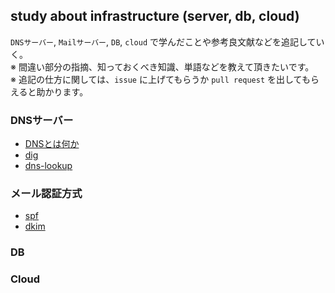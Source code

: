## study about infrastructure (server, db, cloud)

`DNSサーバー`, `Mailサーバー`, `DB`, `cloud` で学んだことや参考良文献などを追記していく。</br>
※ 間違い部分の指摘、知っておくべき知識、単語などを教えて頂きたいです。</br>
※ 追記の仕方に関しては、`issue` に上げてもらうか `pull request` を出してもらえると助かります。</br>

### DNSサーバー
- [DNSとは何か](https://www.cloudflare.com/ja-jp/learning/dns/what-is-dns/)
- [dig](./dns/dig.md)
- [dns-lookup](./dns/base-flow/img/dns_lookup.png)

### メール認証方式
- [spf](./spf/spf.md)
- [dkim](./dkim/dkim.md)

### DB

### Cloud
